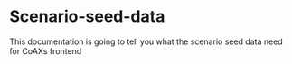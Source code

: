 # Scenario-seed-data
 This documentation is going to tell you what the scenario seed data need for CoAXs frontend

